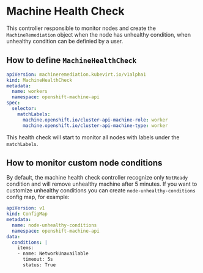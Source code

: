 # Machine Health Check

This controller responsible to monitor nodes and create the `MachineRemediation` object when the node has unhealthy condition, when unhealthy condition can be definied by a user.

## How to define `MachineHealthCheck`

```yaml
apiVersion: machineremediation.kubevirt.io/v1alpha1
kind: MachineHealthCheck
metadata:
  name: workers
  namespace: openshift-machine-api
spec:
  selector:
    matchLabels:
      machine.openshift.io/cluster-api-machine-role: worker
      machine.openshift.io/cluster-api-machine-type: worker
```

This health check will start to monitor all nodes with labels under the `matchLabels`.

## How to monitor custom node conditions

By default, the machine health check controller recognize only `NotReady` condition and will remove unhealthy machine after 5 minutes. If you want to customize unhealthy conditions you can create `node-unhealthy-conditions` config map, for example:

```yaml
apiVersion: v1
kind: ConfigMap
metadata:
  name: node-unhealthy-conditions
  namespace: openshift-machine-api
data:
  conditions: |
    items:
    - name: NetworkUnavailable
      timeout: 5s
      status: True
```
